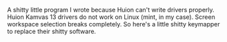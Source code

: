 A shitty little program I wrote because Huion can't write drivers properly.
Huion Kamvas 13 drivers do not work on Linux (mint, in my case). Screen workspace selection breaks completely. So here's a little shitty keymapper to replace their shitty software.